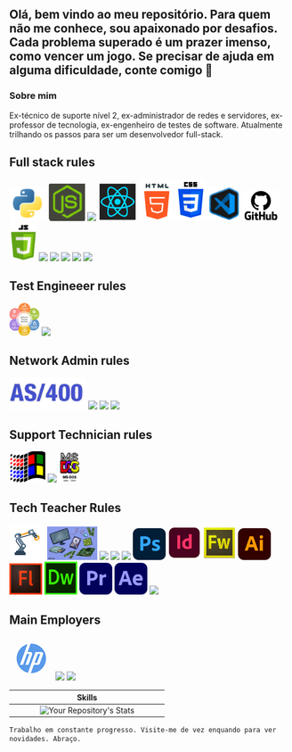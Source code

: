 <h2> Olá, bem vindo ao meu repositório. Para quem não me conhece, sou apaixonado por desafios. Cada problema superado é um prazer imenso, como vencer um jogo. Se precisar de ajuda em alguma dificuldade, conte comigo 🤙 </h2>

<h3> Sobre mim  </h3>

Ex-técnico de suporte nível 2, ex-administrador de redes e servidores, ex-professor de tecnologia, ex-engenheiro de testes de software. Atualmente trilhando os passos para ser um desenvolvedor full-stack.<br />

## Full stack rules<br />
![Python](images/image-20211113122258724.png)
![NodeJS](images/image-20211113125026184.png)
<img src="https://encrypted-tbn0.gstatic.com/images?q=tbn:ANd9GcRrrHGe-GRedxM5chPDm6AplC0X2gHxvDg4hQ&usqp=CAU" width="85px">
<img src="https://github.com/AlessandroGeras/AlessandroGeras/blob/main/images/reactjs.png" width="69px">
![HTML](images/image-20211113125410000.png)
![CSS](images/image-20211113125511569.png)
<img src="https://github.com/AlessandroGeras/AlessandroGeras/blob/main/images/image-20211113130529335.png" width="59px">
![Github](images/image-20211113232623950.png)
<img src="https://github.com/AlessandroGeras/AlessandroGeras/blob/main/images/image-20211113234134511.png" width="49px">
<img src="https://encrypted-tbn0.gstatic.com/images?q=tbn:ANd9GcRpv6DDHRpfs9VM8CPl8KQkjjQ48BVPNMlRvQ&usqp=CAU" width="99px">
<img src="https://encrypted-tbn0.gstatic.com/images?q=tbn:ANd9GcQqqpzok9nuKWg8XunUpmlgr9dvGxqbWZ3Lfg&usqp=CAU" width="159px">
<img src="https://encrypted-tbn0.gstatic.com/images?q=tbn:ANd9GcTTQ9kJl-IL3viOoMuXVg8LcL-y-vGFY3pNzQ&usqp=CAU" width="129px">
<img src="https://i.ytimg.com/vi/r1Iygf-rRdE/maxresdefault.jpg" width="159px">
<img src="https://res.cloudinary.com/practicaldev/image/fetch/s--xNN3N2qj--/c_limit%2Cf_auto%2Cfl_progressive%2Cq_auto%2Cw_880/https://dev-to-uploads.s3.amazonaws.com/uploads/articles/lfeb29tti4oe0efwgu65.jpeg" width="209px">


## Test Engineeer rules<br />
![AS/400](images/test.png)
<img src="https://encrypted-tbn0.gstatic.com/images?q=tbn:ANd9GcQYXzLf6XO-50SPLY9vYYGv60OIlvwf_YLxjA&usqp=CAU" width="59px">

## Network Admin rules<br />
![AS/400](images/image-20211113214545596.png)
<img src="https://images-na.ssl-images-amazon.com/images/I/51wrfkuAg-L._SX397_BO1,204,203,200_.jpg" width="39px">
<img src="https://encrypted-tbn0.gstatic.com/images?q=tbn:ANd9GcTy2qffg7ARDlaUenP5Xwffriq2rDJxUd6SsuabUl0wW9W-GXlUwmS9lxve6f359IelNQ8&usqp=CAU" width="85px">
<img src="https://encrypted-tbn0.gstatic.com/images?q=tbn:ANd9GcQL6KhvfJrLNCnObHq9ikLKK2QLVJVSU5ypxw&usqp=CAU" width="175px">

## Support Technician rules<br />
![Windows](images/image-20211113213944803.png)
<img src="https://encrypted-tbn0.gstatic.com/images?q=tbn:ANd9GcTJHkOjZlqnTcS52gvJkl2uHfzug2SjhREDvw&usqp=CAU" width="110">
<img src="https://github.com/AlessandroGeras/AlessandroGeras/blob/main/images/image-20211113213905917.png" width="39px">

## Tech Teacher Rules<br />
![Windows](images/ro.png)
<img src="https://github.com/AlessandroGeras/AlessandroGeras/blob/main/images/manutencao.jpeg" width="90px">
<img src="https://encrypted-tbn0.gstatic.com/images?q=tbn:ANd9GcR16D_IzjWs38RV67p33vKnU7MJ4rqsII6b0g&usqp=CAU" width="59px">
<img src="https://encrypted-tbn0.gstatic.com/images?q=tbn:ANd9GcSX4dE8nrbQwNZptX8nH6W9QtMzRLFVxl1uUg&usqp=CAU" width="99px">
<img src="https://encrypted-tbn0.gstatic.com/images?q=tbn:ANd9GcTxyqU7EUINulzWSRBmd5ESiuOMikKKlj0rgA&usqp=CAU" width="85px">
<img src="https://github.com/AlessandroGeras/AlessandroGeras/blob/main/images/photoshop.png" width="59px">
<img src="https://github.com/AlessandroGeras/AlessandroGeras/blob/main/images/indesign.png" width="59px">
<img src="https://github.com/AlessandroGeras/AlessandroGeras/blob/main/images/fireworks.jpeg" width="59px">
<img src="https://github.com/AlessandroGeras/AlessandroGeras/blob/main/images/illustrator.png" width="59px">
<img src="https://github.com/AlessandroGeras/AlessandroGeras/blob/main/images/flash.jpeg" width="59px">
<img src="https://github.com/AlessandroGeras/AlessandroGeras/blob/main/images/dw.png" width="59x">
<img src="https://github.com/AlessandroGeras/AlessandroGeras/blob/main/images/premiere.png" width="59x">
<img src="https://github.com/AlessandroGeras/AlessandroGeras/blob/main/images/aftereffects.png" width="59x">
<img src="https://encrypted-tbn0.gstatic.com/images?q=tbn:ANd9GcTJHkOjZlqnTcS52gvJkl2uHfzug2SjhREDvw&usqp=CAU" width="110">

## Main Employers<br />
![HP](images/hp1.png)
<img src="https://encrypted-tbn0.gstatic.com/images?q=tbn:ANd9GcS2up5dUHXjboKSvgMkFLM4iPt2W_S9FlMyrQ&usqp=CAU" width="89x">
<img src="https://encrypted-tbn0.gstatic.com/images?q=tbn:ANd9GcRBpqatqiwWmAUtEapEQy1-wCBoVIKrDdsmTg&usqp=CAU" width="67x">


| | **Skills**| |
| :---: |  :---: |  :---: |
|  &nbsp; &nbsp; &nbsp; &nbsp; &nbsp; | ![Your Repository's Stats](https://github-readme-stats.vercel.app/api/top-langs/?username=AlessandroGeras&theme=blue-green) |  &nbsp; &nbsp; &nbsp; &nbsp; &nbsp; |

```Trabalho
Trabalho em constante progresso. Visite-me de vez enquando para ver novidades. Abraço.
```
